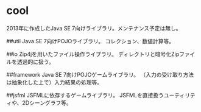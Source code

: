 # cool
2013年に作成したJava SE 7向けライブラリ。メンテナンス予定は無し。

##util
Java SE 7向けPOJOライブラリ。
コレクション、数値計算等。

##io
Zip4jを用いたファイル操作ライブラリ。
ディレクトリと暗号化Zipファイルを透過的に扱う。

##framework
Java SE 7向けPOJOゲームライブラリ。
（入力の受け取り方法は抽象化した上で）入力結果の処理等。

##jsfml
JSFMLに依存するゲームライブラリ。
JSFMLを直接扱うユーティリティや、2Dシーングラフ等。